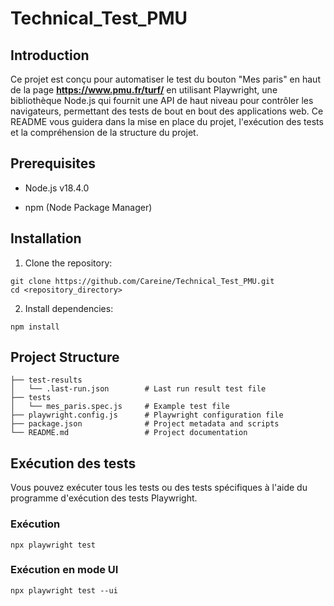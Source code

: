 # Technical_Test_PMU
## **Introduction**

Ce projet est conçu pour automatiser le test du bouton "Mes paris" en haut de la page **https://www.pmu.fr/turf/** en utilisant Playwright, une bibliothèque Node.js qui fournit une API de haut niveau pour contrôler les navigateurs, permettant des tests de bout en bout des applications web. Ce README vous guidera dans la mise en place du projet, l'exécution des tests et la compréhension de la structure du projet. 

## **Prerequisites**

* Node.js v18.4.0
+ npm (Node Package Manager)

## **Installation**

1. Clone the repository:

```
git clone https://github.com/Careine/Technical_Test_PMU.git
cd <repository_directory>
```


2. Install dependencies:

```
npm install
```

## **Project Structure**

```
├── test-results
│   └── .last-run.json        # Last run result test file
├── tests
│   └── mes_paris.spec.js     # Example test file
├── playwright.config.js      # Playwright configuration file
├── package.json              # Project metadata and scripts
└── README.md                 # Project documentation
```

## Exécution des tests

Vous pouvez exécuter tous les tests ou des tests spécifiques à l'aide du programme d'exécution des tests Playwright.
### Exécution 
 ```
npx playwright test
```
### Exécution en mode UI

```
npx playwright test --ui
```


